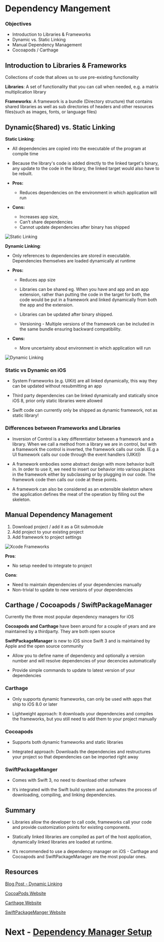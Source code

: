 # Dependency Mangement

### Objectives
- Introduction to Libraries & Frameworks 
- Dynamic vs. Static Linking
- Manual Dependency Management
- Cocoapods / Carthage

## Introduction to Libraries & Frameworks 
Collections of code that allows us to use pre-existing functionality

**Libraries**: A set of functionality that you can call when needed,
e.g. a matrix multiplication library

**Frameworks**: A framework is a bundle (Directory structure) that contains shared libraries as well as sub directories of headers and other resources files(such as images, fonts, or language files)


## Dynamic(Shared) vs. Static Linking

**Static Linking**: 

- All dependencies are copied into the
executable of the program at compile time

- Because the library's code is added directly to the linked target's binary, any update to the code in the library, the linked target would also have to be rebuilt.

- **Pros:**
    - Reduces dependencies on the environment in which application will run

- **Cons:**
    - Increases app size, 
    - Can’t share dependencies 
    - Cannot update dependencies after binary has shipped

![Static Linking](static-linking.png)

**Dynamic Linking**:

- Only references to dependencies are stored in executable. Dependencies themselves are loaded dynamically at runtime

- **Pros:**
    - Reduces app size
    
    - Libraries can be shared eg. When you have and app and an app extension, rather than putting the code in the target for both, the code would be put in a framework and linked dynamically from both the app and the extension.
    
    - Libraries can be updated after binary shipped.
    
    - Versioning - Multiple versions of the framework can be included in the same bundle ensuring backward compatibility.

- **Cons:**
    - More uncertainty about environment in which application will run


![Dynamic Linking](dynamic-linking.png)

### Static vs Dynamic on iOS

- System Frameworks (e.g. UIKit) are all linked dynamically, this
way they can be updated without resubmitting an app


- Third party dependencies can be linked dynamically and
statically since iOS 8, prior only static libraries were allowed


- Swift code can currently only be shipped as dynamic
framework, not as static library!

### Differences between Frameworks and Libraries

- Inversion of Control is a key differentiator between a framework and a library. 
When we call a method from a library we are in control, but with a framework the control is inverted, the framework calls our code. (E.g a UI framework calls our code through the event handlers (UIKit))


- A framework embodies some abstract design with more behavior built in. In order to use it, we need to insert our behavior into various places in the framework either by subclassing or by plugging in our code. The framework code then calls our code at these points.


- A framework can also be considered as an extensible skeleton where the application defines the meat of the operation by filling out the skeleton.

## Manual Dependency Management

1. Download project / add it as a Git submodule
2. Add project to your existing project
3. Add framework to project settings

![Xcode Frameworks](xcode-frameworks.png)

**Pros**:
- No setup needed to integrate to project

**Cons**: 
- Need to maintain dependencies of your dependencies manually
- Non-trivial to update to new versions of your dependencies

## Carthage / Cocoapods / SwiftPackageManager

Currently the three most popular dependency managers for iOS

**Cocoapods and Carthage** have been around for a couple of years and are maintained by a thirdparty. They are both open source

**SwiftPackageManager** is new to iOS since Swift 3 and is maintained by Apple and the open source community

- Allow you to define name of dependency and optionally a version number and will resolve dependencies of your
decencies automatically

- Provide simple commands to update to latest version of your
dependencies

### Carthage

- Only supports dynamic frameworks, can only be used with
apps that ship to iOS 8.0 or later

- Lightweight approach: It downloads your dependencies and
compiles the frameworks, but you still need to add them to
your project manually

### Cocoapods

- Supports both dynamic frameworks and static libraries

- Integrated approach: Downloads the dependencies and restructures your project so that dependencies can be
imported right away

### SwiftPackageManger

- Comes with Swift 3, no need to download other sofware

- It’s integrated with the Swift build system and automates the process of downloading, compiling, and linking dependencies.

## Summary

- Libraries allow the developer to call code, frameworks call your
code and provide customization points for existing
components.


- Statically linked libraries are compiled as part of the host
application, dynamically linked libraries are loaded at runtime.


- It’s recommended to use a dependency manager on iOS -
Carthage and Cocoapods and SwiftPackageManager are the most popular ones.

## Resources

[Blog Post - Dynamic Linking](http://ddeville.me/2014/04/dynamic-linking/)

[CocoaPods Website](https://cocoapods.org/)

[Carthage Website](https://github.com/Carthage/Carthage)

[SwiftPackageManger Website](https://swift.org/package-manager/)


# Next - [Dependency Manager Setup](03-Dependency-Management/dependency-manager-setup.md)